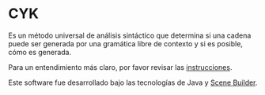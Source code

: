 # CYK 
Es un método universal de análisis sintáctico que determina si una cadena puede ser
generada por una gramática libre de contexto y si es posible, cómo es generada.

Para un entendimiento más claro, por favor revisar las [instrucciones](https://github.com/StivenArboleda/CYK/blob/master/Instrucciones%20de%20uso/CYK%20-%20Documentos%20de%20Google.pdf "instrucciones").

Este software fue desarrollado bajo las tecnologías de Java y [Scene Builder](https://www.oracle.com/java/technologies/javase/javafxscenebuilder-info.html "Scene Builder"). 
